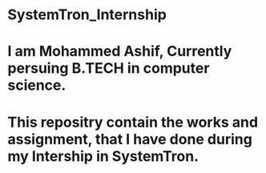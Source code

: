 # SystemTron_Internship
# I am Mohammed Ashif, Currently persuing B.TECH in computer science.
# This repositry contain the works and assignment, that I have done during my Intership in SystemTron.
